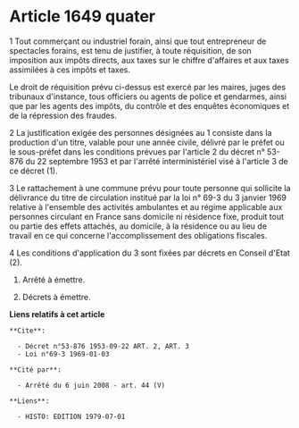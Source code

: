 # Article 1649 quater

1  Tout commerçant ou industriel forain, ainsi que tout entrepreneur de spectacles forains, est tenu de justifier, à toute
réquisition, de son imposition aux impôts directs, aux taxes sur le chiffre d'affaires et aux taxes assimilées à ces impôts
et taxes.

Le droit de réquisition prévu ci-dessus est exercé par les maires, juges des tribunaux d'instance, tous officiers ou agents
de police et gendarmes, ainsi que par les agents des impôts, du contrôle et des enquêtes économiques et de la répression des
fraudes.

2  La justification exigée des personnes désignées au 1 consiste dans la production d'un titre, valable pour une année
civile, délivré par le préfet ou le sous-préfet dans les conditions prévues par l'article 2 du décret n° 53-876 du 22
septembre 1953 et par l'arrêté interministériel visé à l'article 3 de ce décret (1).

3  Le rattachement à une commune prévu pour toute personne qui sollicite la délivrance du titre de circulation institué par
la loi n° 69-3 du 3 janvier 1969 relative à l'ensemble des activités ambulantes et au régime applicable aux personnes
circulant en France sans domicile ni résidence fixe, produit tout ou partie des effets attachés, au domicile, à la résidence
ou au lieu de travail en ce qui concerne l'accomplissement des obligations fiscales.

4  Les conditions d'application du 3 sont fixées par décrets en Conseil d'Etat (2).

1)  Arrêté à émettre.

2)  Décrets à émettre.

**Liens relatifs à cet article**

	**Cite**:

	  - Décret n°53-876 1953-09-22 ART. 2, ART. 3
	  - Loi n°69-3 1969-01-03

	**Cité par**:

	  - Arrêté du 6 juin 2008 - art. 44 (V)

	**Liens**:

	  - HISTO: EDITION 1979-07-01
